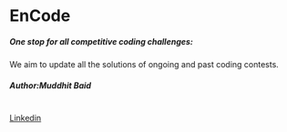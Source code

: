 # EnCode
<h5>One stop for all competitive coding challenges:</h5>
We aim to update all the solutions of ongoing and past coding contests.</br>

<h5>Author:Muddhit Baid</h5>
</br><a href="https://www.linkedin.com/in/mukulbaid63/">Linkedin</a>
